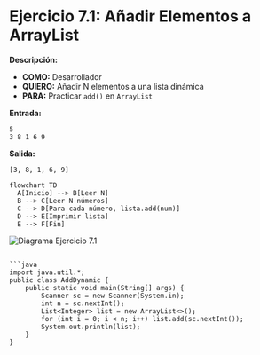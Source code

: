 # Ejercicio 7.1: Añadir Elementos a ArrayList  
**Descripción:**  
- **COMO:** Desarrollador  
- **QUIERO:** Añadir N elementos a una lista dinámica  
- **PARA:** Practicar `add()` en `ArrayList`  

**Entrada:**  
```
5  
3 8 1 6 9
```

**Salida:**  
```
[3, 8, 1, 6, 9]
```

```mermaid
flowchart TD
  A[Inicio] --> B[Leer N]  
  B --> C[Leer N números]  
  C --> D[Para cada número, lista.add(num)]  
  D --> E[Imprimir lista]  
  E --> F[Fin]
```

![Diagrama Ejercicio 7.1](diagram1.png)
```

```java
import java.util.*;
public class AddDynamic {
    public static void main(String[] args) {
        Scanner sc = new Scanner(System.in);
        int n = sc.nextInt();
        List<Integer> list = new ArrayList<>();
        for (int i = 0; i < n; i++) list.add(sc.nextInt());
        System.out.println(list);
    }
}
```